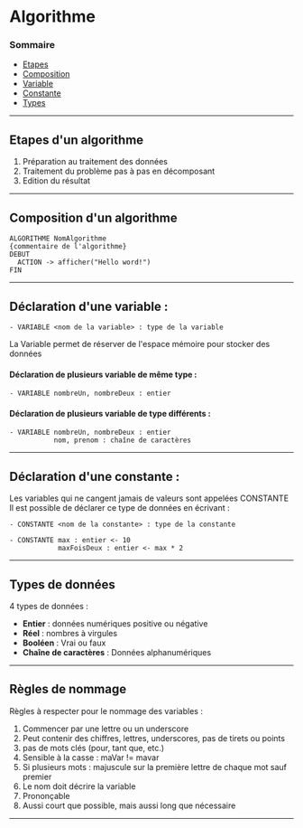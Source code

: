 # Algorithme

### Sommaire

- [Etapes](#Etapes)
- [Composition](#composition)
- [Variable](#variable)
- [Constante](#constante)
- [Types](#Types)

---

## Etapes d'un algorithme

1. Préparation au traitement des données
2. Traitement du problème pas à pas en décomposant
3. Edition du résultat

---

## Composition d'un algorithme

```
ALGORITHME NomAlgorithme
{commentaire de l'algorithme}
DEBUT
  ACTION -> afficher("Hello word!")
FIN
```

---

## Déclaration d'une variable :

```
- VARIABLE <nom de la variable> : type de la variable
```

La Variable permet de réserver de l'espace mémoire pour stocker des données

#### Déclaration de plusieurs variable de même type :

```
- VARIABLE nombreUn, nombreDeux : entier
```

#### Déclaration de plusieurs variable de type différents :

```
- VARIABLE nombreUn, nombreDeux : entier
           nom, prenom : chaîne de caractères
```

---

## Déclaration d'une constante :

Les variables qui ne cangent jamais de valeurs sont appelées CONSTANTE
Il est possible de déclarer ce type de données en écrivant :

```
- CONSTANTE <nom de la constante> : type de la constante
```

```
- CONSTANTE max : entier <- 10
            maxFoisDeux : entier <- max * 2
```

---

## Types de données

4 types de données :

- **Entier** : données numériques positive ou négative
- **Réel** : nombres à virgules
- **Booléen** : Vrai ou faux
- **Chaîne de caractères** : Données alphanumériques

---

## Règles de nommage

Règles à respecter pour le nommage des variables :

1. Commencer par une lettre ou un underscore
2. Peut contenir des chiffres, lettres, underscores, pas de tirets ou points
3. pas de mots clés (pour, tant que, etc.)
4. Sensible à la casse : maVar != mavar
5. Si plusieurs mots : majuscule sur la première lettre de chaque mot sauf premier
6. Le nom doit décrire la variable
7. Prononçable
8. Aussi court que possible, mais aussi long que nécessaire

---
